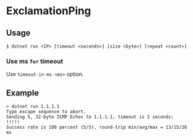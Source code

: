 # ExclamationPing

## Usage
```shell
$ dotnet run <IP> [timeout <seconds>] [size <byte>] [repeat <count>]
```

### Use ms `for` timeout

Use `timeout-in-ms <ms>` option.

## Example
```
> dotnet run 1.1.1.1
Type excape sequence to abort.
Sending 5, 32-byte ICMP Echos to 1.1.1.1, timeout is 2 seconds:
!!!!!
Success rate is 100 percent (5/5), round-trip min/avg/max = 13/15/26 ms
```
